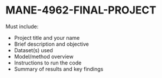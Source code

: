 # MANE-4962-FINAL-PROJECT


Must include:
- Project title and your name
- Brief description and objective
- Dataset(s) used
- Model/method overview
- Instructions to run the code
- Summary of results and key findings
